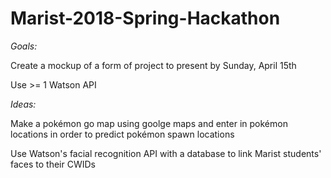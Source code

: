 # Marist-2018-Spring-Hackathon

*Goals:*

Create a mockup of a form of project to present by Sunday, April 15th

Use >= 1 Watson API


*Ideas:*

Make a pokémon go map using goolge maps and enter in pokémon locations in order to predict pokémon spawn locations

Use Watson's facial recognition API with a database to link Marist students' faces to their CWIDs
